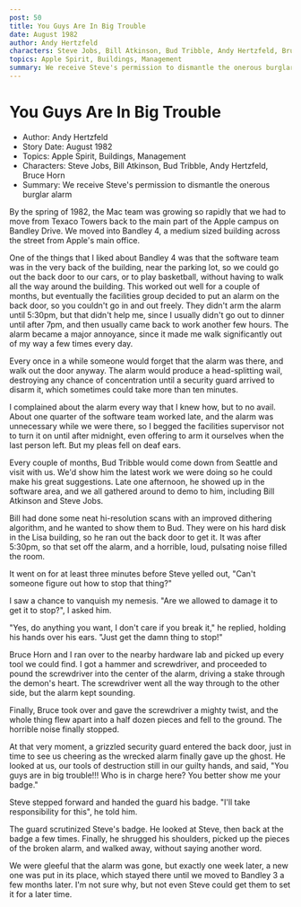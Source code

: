 ```yaml
---
post: 50
title: You Guys Are In Big Trouble
date: August 1982
author: Andy Hertzfeld
characters: Steve Jobs, Bill Atkinson, Bud Tribble, Andy Hertzfeld, Bruce Horn
topics: Apple Spirit, Buildings, Management
summary: We receive Steve's permission to dismantle the onerous burglar alarm
---
```


# You Guys Are In Big Trouble
* Author: Andy Hertzfeld
* Story Date: August 1982
* Topics: Apple Spirit, Buildings, Management
* Characters: Steve Jobs, Bill Atkinson, Bud Tribble, Andy Hertzfeld, Bruce Horn
* Summary: We receive Steve's permission to dismantle the onerous burglar alarm

By the spring of 1982, the Mac team was growing so rapidly that we had to move from Texaco Towers back to the main part of the Apple campus on Bandley Drive.  We moved into Bandley 4, a medium sized building across the street from Apple's main office.

One of the things that I liked about Bandley 4 was that the software team was in the very back of the building, near the parking lot, so we could go out the back door to our cars, or to play basketball, without having to walk all the way around the building.  This worked out well for a couple of months, but eventually the facilities group decided to put an alarm on the back door, so you couldn't go in and out freely.  They didn't arm the alarm until 5:30pm, but that didn't help me, since I usually didn't go out to dinner until after 7pm, and then usually came back to work another few hours.  The alarm became a major annoyance, since it made me walk significantly out of my way a few times every day.

Every once in a while someone would forget that the alarm was there, and walk out the door anyway.  The alarm would produce a head-splitting wail, destroying any chance of concentration until a security guard arrived to disarm it, which sometimes could take more than ten minutes.

I complained about the alarm every way that I knew how, but to no avail.  About one quarter of the software team worked late, and the alarm was unnecessary while we were there, so I begged the facilities supervisor not to turn it on until after midnight, even offering to arm it ourselves when the last person left.  But my pleas fell on deaf ears.

Every couple of months, Bud Tribble would come down from Seattle and visit with us.  We'd show him the latest work we were doing so he could make his great suggestions.  Late one afternoon, he showed up in the software area, and we all gathered around to demo to him, including Bill Atkinson and Steve Jobs.

Bill had done some neat hi-resolution scans with an improved dithering algorithm, and he wanted to show them to Bud.  They were on his hard disk in the Lisa building, so he ran out the back door to get it.  It was after 5:30pm, so that set off the alarm, and a horrible, loud, pulsating noise filled the room.

It went on for at least three minutes before Steve yelled out, "Can't someone figure out how to stop that thing?"

I saw a chance to vanquish my nemesis.  "Are we allowed to damage it to get it to stop?", I asked him.

"Yes, do anything you want, I don't care if you break it," he replied, holding his hands over his ears.  "Just get the damn thing to stop!"

Bruce Horn and I ran over to the nearby hardware lab and picked up every tool we could find.  I got a hammer and screwdriver, and proceeded to pound the screwdriver into the center of the alarm, driving a stake through the demon's heart.  The screwdriver went all the way through to the other side, but the alarm kept sounding.

Finally, Bruce took over and gave the screwdriver a mighty twist, and the whole thing flew apart into a half dozen pieces and fell to the ground.  The horrible noise finally stopped.

At that very moment, a grizzled security guard entered the back door, just in time to see us cheering as the wrecked alarm finally gave up the ghost.  He looked at us, our tools of destruction still in our guilty hands, and said, "You guys are in big trouble!!!  Who is in charge here?  You better show me your badge."

Steve stepped forward and handed the guard his badge.  "I'll take responsibility for this", he told him.

The guard scrutinized Steve's badge.  He looked at Steve, then back at the badge a few times.  Finally, he shrugged his shoulders, picked up the pieces of the broken alarm, and walked away, without saying another word.

We were gleeful that the alarm was gone, but exactly one week later, a new one was put in its place, which stayed there until we moved to Bandley 3 a few months later.  I'm not sure why, but not even Steve could get them to set it for a later time.